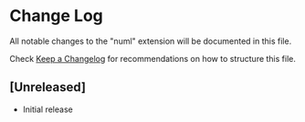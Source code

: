 # Change Log

All notable changes to the "numl" extension will be documented in this file.

Check [Keep a Changelog](http://keepachangelog.com/) for recommendations on how to structure this file.

## [Unreleased]

- Initial release